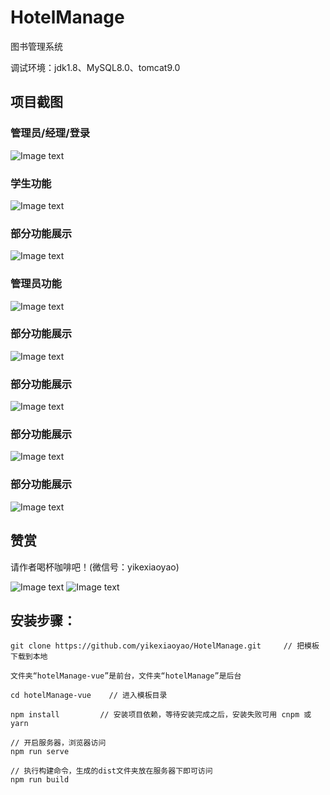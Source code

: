 # HotelManage

 图书管理系统

 调试环境：jdk1.8、MySQL8.0、tomcat9.0
	

## 项目截图

### 管理员/经理/登录

![Image text](https://github.com/yikexiaoyao/HotelManage/blob/master/images/1.png)

### 学生功能

![Image text](https://github.com/yikexiaoyao/HotelManage/blob/master/images/2.png)

### 部分功能展示

![Image text](https://github.com/yikexiaoyao/HotelManage/blob/master/images/3.png)

### 管理员功能

![Image text](https://github.com/yikexiaoyao/HotelManage/blob/master/images/4.png)

### 部分功能展示

![Image text](https://github.com/yikexiaoyao/HotelManage/blob/master/images/5.png)

### 部分功能展示

![Image text](https://github.com/yikexiaoyao/HotelManage/blob/master/images/6.png)

### 部分功能展示

![Image text](https://github.com/yikexiaoyao/HotelManage/blob/master/images/7.png)

### 部分功能展示

![Image text](https://github.com/yikexiaoyao/HotelManage/blob/master/images/8.png)

## 赞赏

请作者喝杯咖啡吧！(微信号：yikexiaoyao)

![Image text](https://github.com/yikexiaoyao/BookManage/blob/master/images/zhifubao.jpg) ![Image text](https://github.com/yikexiaoyao/BookManage/blob/master/images/weixin.png)



## 安装步骤：

	git clone https://github.com/yikexiaoyao/HotelManage.git     // 把模板下载到本地
	
	文件夹“hotelManage-vue”是前台，文件夹“hotelManage”是后台
	
	cd hotelManage-vue    // 进入模板目录
	
	npm install         // 安装项目依赖，等待安装完成之后，安装失败可用 cnpm 或 yarn
	
	// 开启服务器，浏览器访问
	npm run serve
	
	// 执行构建命令，生成的dist文件夹放在服务器下即可访问
	npm run build